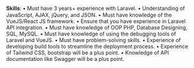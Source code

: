 ###
𝐒𝐤𝐢𝐥𝐥𝐬:
• Must have 3 years+ experience with Laravel.
• Understanding of JavaScript, AJAX, jQuery, and JSON.
• Must have knowledge of the VueJS/React JS framework.
• Ensure that you have experience in Laravel API integration.
• Must have knowledge of OOP PHP, Database Designing, SQL, MySQL.
• Must have knowledge of using the debugging tools of Laravel and VueJS.
• Must have problem-solving skills.
• Experience of developing build tools to streamline the deployment process.
• Experience of Tailwind CSS, bootstrap will be a plus point.
• Knowledge of API documentation like Swagger will be a plus point.
